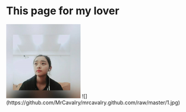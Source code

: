 # This page for my lover
  <img src="https://github.com/MrCavalry/mrcavalry.github.com/raw/master/1.jpg" width=200px height = 200px/> 
  ![] (https://github.com/MrCavalry/mrcavalry.github.com/raw/master/1.jpg)
 


